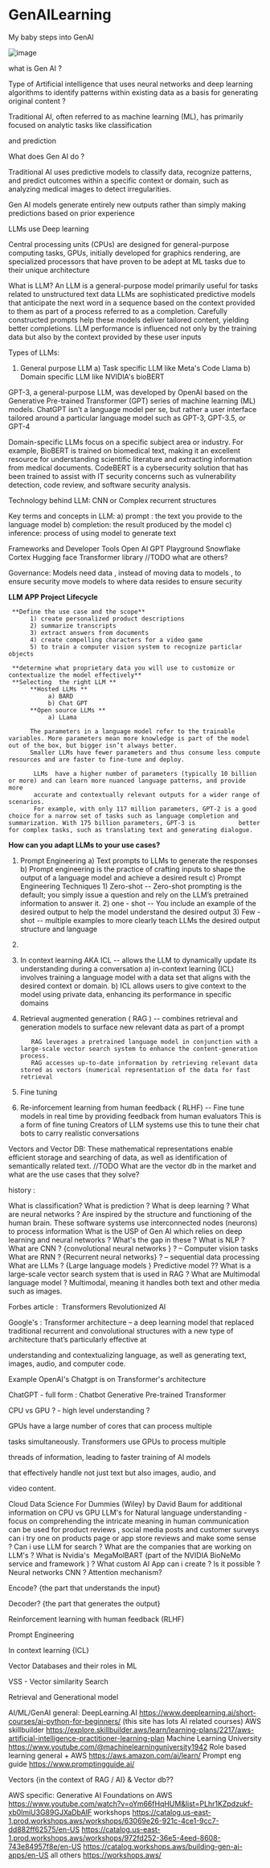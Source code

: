 # GenAILearning

My baby steps into GenAI


![image](https://github.com/user-attachments/assets/f518e6c2-e1b2-43ab-a17a-58fd76953515)


what is Gen AI ?

Type of Artificial intelligence that uses neural networks and deep learning algorithms to identify patterns within existing data as a basis for generating original content ?

Traditional AI, often referred to as machine learning (ML), has primarily focused on analytic tasks like classification

and prediction

What does Gen AI do ?

Traditional AI uses predictive models to classify data, recognize patterns, and predict outcomes within a specific context or domain, such as analyzing medical images to detect irregularities. 

Gen AI models generate entirely new outputs rather than simply making predictions based on prior experience

LLMs use Deep learning 

Central processing units (CPUs) are designed for general-purpose computing tasks, GPUs, initially developed for graphics rendering, are specialized processors that have proven to be adept at ML tasks due to their unique architecture

What is LLM?
An LLM is a general-purpose model primarily useful for tasks related to unstructured text data
LLMs are sophisticated predictive models that anticipate the next word in a sequence based on the context provided to them as part of a process referred to as a completion. Carefully constructed prompts help these models deliver tailored content, yielding better completions. LLM performance is influenced not only by
the training data but also by the context provided by these user inputs

Types of LLMs:
1) General purpose LLM
     a) Task specific LLM like Meta's Code Llama
     b)  Domain specific LLM like NVIDIA's bioBERT

GPT-3, a general-purpose LLM, was developed by OpenAI based on the Generative Pre-trained Transformer (GPT) series of machine learning (ML) models. ChatGPT isn’t a language model
per se, but rather a user interface tailored around a particular language model such as GPT-3, GPT-3.5, or GPT-4 

Domain-specific LLMs focus on a specific subject area or industry. For example, BioBERT is trained on biomedical text, making it an excellent resource for understanding scientific literature
and extracting information from medical documents. CodeBERT is a cybersecurity solution that has been trained to assist with IT security concerns such as vulnerability detection, code review,
and software security analysis. 

Technology behind LLM: CNN or Complex recurrent structures

Key terms and concepts in LLM:
a) prompt : the text you provide to the language model
b) completion: the result produced by the model
c) inference: process of using model to generate text

  Frameworks and Developer Tools
  Open AI GPT Playground
  Snowflake Cortex
  Hugging face Transformer library 
  //TODO what are others?

Governance: Models need data , instead of moving data to models , to ensure security move models to where data resides to ensure security

**LLM APP Project Lifecycle**
     
     **Define the use case and the scope**
          1) create personalized product descriptions
          2) summarize transcripts
          3) extract answers from documents
          4) create compelling characters for a video game 
          5) to train a computer vision system to recognize particlar objects

     **determine what proprietary data you will use to customize or contextualize the model effectively**
     **Selecting  the right LLM **
          **Hosted LLMs **
               a) BARD
               b) Chat GPT
          **Open source LLMs **
               a) LLama

          The parameters in a language model refer to the trainable variables. More parameters mean more knowledge is part of the model out of the box, but bigger isn’t always better. 
          Smaller LLMs have fewer parameters and thus consume less compute resources and are faster to fine-tune and deploy.

           LLMs  have a higher number of parameters (typically 10 billion or more) and can learn more nuanced language patterns, and provide more
           accurate and contextually relevant outputs for a wider range of scenarios.
           For example, with only 117 million parameters, GPT-2 is a good choice for a narrow set of tasks such as language completion and summarization. With 175 billion parameters, GPT-3 is            better for complex tasks, such as translating text and generating dialogue.


**How can you adapt LLMs to your use cases?**

1) Prompt Engineering
          a) Text prompts to LLMs to generate the responses
          b) Prompt engineering is the practice of crafting inputs to shape the output of a language model and achieve a desired result
          c) Prompt Engineering Techniques
                  1) Zero-shot -- Zero-shot prompting is the default; you simply issue a question and rely on the LLM’s pretrained information to answer it.
                  2) one - shot -- You include an example of the desired output to help the model understand the desired output
                  3) Few - shot -- multiple examples to more clearly teach LLMs the desired output structure and language

3)
4) In context learning AKA ICL -- allows the LLM to dynamically update its understanding during a conversation
             a)  in-context learning (ICL) involves training a language model with a data set that aligns with the desired context or domain.
             b) ICL allows users to give context to the model using private data, enhancing its performance in specific domains
6) Retrieval augmented generation ( RAG ) -- combines retrieval and generation models to surface new relevant data as part  of a prompt

          RAG leverages a pretrained language model in conjunction with a large-scale vector search system to enhance the content-generation process.
          RAG accesses up-to-date information by retrieving relevant data stored as vectors (numerical representation of the data for fast retrieval
   
8) Fine tuning
9) Re-inforcement learning from human feedback ( RLHF) -- Fine tune models in real time by providing feedback from human evaluators
          This is a form of fine tuning
          Creators of LLM systems use this to tune their chat bots to carry realistic conversations


Vectors and Vector DB: These mathematical representations enable efficient storage and searching of data, as well as identification of semantically related text.
//TODO What are the vector db in the market and what are the use cases that they solve?
         


history :

What is classification?
What is prediction ?
What is deep learning ?
What are neural networks ?
Are inspired by the structure and functioning of the human brain. These software systems use interconnected nodes (neurons) to process information
What is the USP of Gen AI which relies on deep learning and neural networks ? What's the gap in these ?
What is NLP ?
What are CNN ? {convolutional neural networks } ? – Computer vision tasks
What are RNN ? {Recurrent neural networks} ? – sequential data processing 
What are LLMs ? {Large language models }
Predictive model ??
What is a large-scale vector search system that is used in RAG ?
What are Multimodal language model ?
  Multimodal, meaning it handles both text and other media such as images.
  
Forbes article :  Transformers Revolutionized AI

Google's : Transformer architecture – a deep learning model that replaced traditional recurrent and convolutional structures with a new type of architecture that’s particularly effective at

understanding and contextualizing language, as well as generating text, images, audio, and computer code.

Example OpenAI's Chatgpt is on Transformer's architecture 

ChatGPT - full form : Chatbot Generative Pre-trained Transformer

CPU vs GPU ? - high level understanding ?

GPUs have a large number of cores that can process multiple

tasks simultaneously. Transformers use GPUs to process multiple

threads of information, leading to faster training of AI models

that effectively handle not just text but also images, audio, and

video content.

Cloud Data Science For Dummies (Wiley) by David Baum for additional information on CPU vs GPU
LLM's for Natural language understanding - focus on comprehending the intricate meaning in human communication
can be used for product reviews , social media posts and customer surveys
can i try one on products page or app store reviews and make some sense ?
Can i use LLM for search ?
What are the companies that are working on LLM's ?
What is Nvidia's  MegaMolBART (part of the NVIDIA BioNeMo service and framework ) ?
What custom AI App can i create ? Is it possible ?
Neural networks
CNN ?
Attention mechanism?

Encode? {the part that understands the input}

Decoder? {the part that generates the output}

Reinforcement learning with human feedback (RLHF)

Prompt Engineering

In context learning {ICL}

Vector Databases and their roles in ML

VSS - Vector similarity Search

Retrieval and Generational model 

AI/ML/GenAI general:
DeepLearning.AI https://www.deeplearning.ai/short-courses/ai-python-for-beginners/ (this site has lots AI related courses)
AWS skillbuilder https://explore.skillbuilder.aws/learn/learning-plans/2217/aws-artificial-intelligence-practitioner-learning-plan
Machine Learning University https://www.youtube.com/@machinelearninguniversity1942
Role based learning general + AWS https://aws.amazon.com/ai/learn/
Prompt eng guide https://www.promptingguide.ai/ 

Vectors {in the context of RAG / AI} & Vector db??


AWS specific:
Generative AI Foundations on AWS https://www.youtube.com/watch?v=oYm66fHqHUM&list=PLhr1KZpdzukf-xb0lmiU3G89GJXaDbAIF
workshops
https://catalog.us-east-1.prod.workshops.aws/workshops/63069e26-921c-4ce1-9cc7-dd882ff62575/en-US 
https://catalog.us-east-1.prod.workshops.aws/workshops/972fd252-36e5-4eed-8608-743e84957f8e/en-US
https://catalog.workshops.aws/building-gen-ai-apps/en-US
all others https://workshops.aws/ 


